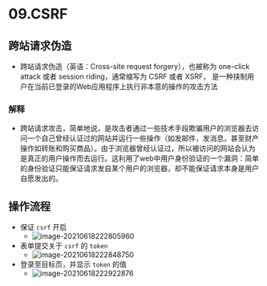 # 09.CSRF

## 跨站请求伪造

- 跨站请求伪造（英语：Cross-site request forgery），也被称为 one-click attack 或者 session riding，通常缩写为 CSRF 或者 XSRF， 是一种挟制用户在当前已登录的Web应用程序上执行非本意的操作的攻击方法

### 解释

* 跨站请求攻击，简单地说，是攻击者通过一些技术手段欺骗用户的浏览器去访问一个自己曾经认证过的网站并运行一些操作（如发邮件，发消息，甚至财产操作如转账和购买商品）。由于浏览器曾经认证过，所以被访问的网站会认为是真正的用户操作而去运行。这利用了web中用户身份验证的一个漏洞：简单的身份验证只能保证请求发自某个用户的浏览器，却不能保证请求本身是用户自愿发出的。

## 操作流程

* 保证 `csrf` 开启
  * ![image-20210618222805960](https://raw.githubusercontent.com/TWDH/Leetcode-From-Zero/pictures/img/image-20210618222805960.png)
* 表单提交关于 `csrf` 的 `token`
  * ![image-20210618222848750](https://raw.githubusercontent.com/TWDH/Leetcode-From-Zero/pictures/img/image-20210618222848750.png)
* 登录至目标页，并显示 `token` 的值
  * ![image-20210618222922876](https://raw.githubusercontent.com/TWDH/Leetcode-From-Zero/pictures/img/image-20210618222922876.png)